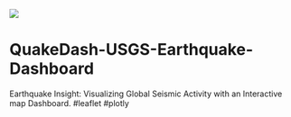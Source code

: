 ![](https://images.openai.com/blob/373bf52a-5373-4d4e-88fe-7fbf738ec6d1/improving-mathematical-reasoning-with-process-supervision.jpg?trim=0,0,0,0&width=1000)
# QuakeDash-USGS-Earthquake-Dashboard
Earthquake Insight: Visualizing Global Seismic Activity with an Interactive map Dashboard. #leaflet #plotly
